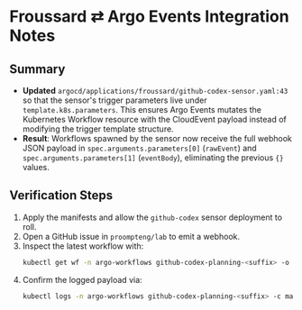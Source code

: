 # Froussard ⇄ Argo Events Integration Notes

## Summary

- **Updated** `argocd/applications/froussard/github-codex-sensor.yaml:43` so that the
  sensor's trigger parameters live under `template.k8s.parameters`. This ensures Argo Events
  mutates the Kubernetes Workflow resource with the CloudEvent payload instead of modifying
  the trigger template structure.
- **Result**: Workflows spawned by the sensor now receive the full webhook JSON payload in
  `spec.arguments.parameters[0]` (`rawEvent`) and `spec.arguments.parameters[1]` (`eventBody`),
  eliminating the previous `{}` values.

## Verification Steps

1. Apply the manifests and allow the `github-codex` sensor deployment to roll.
2. Open a GitHub issue in `proompteng/lab` to emit a webhook.
3. Inspect the latest workflow with:
   ```bash
   kubectl get wf -n argo-workflows github-codex-planning-<suffix> -o jsonpath='{.spec.arguments.parameters[*].value}'
   ```
4. Confirm the logged payload via:
   ```bash
   kubectl logs -n argo-workflows github-codex-planning-<suffix> -c main
   ```
